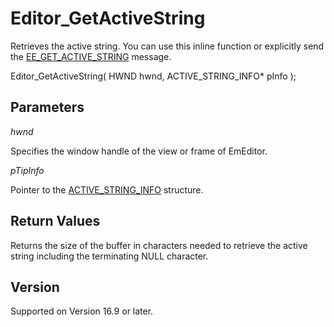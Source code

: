 # Editor\_GetActiveString

Retrieves the active string. You can use this inline function or explicitly send the
[EE\_GET\_ACTIVE\_STRING](../message/ee_get_active_string) message.

Editor\_GetActiveString( HWND hwnd, ACTIVE\_STRING\_INFO\* pInfo );

## Parameters

_hwnd_

Specifies the window handle of the view or frame of EmEditor.

_pTipInfo_

Pointer to the [ACTIVE\_STRING\_INFO](../structure/active_string_info) structure.

## Return Values

Returns the size of the buffer in characters needed to retrieve the active string including the terminating NULL character.

## Version

Supported on Version 16.9 or later.
